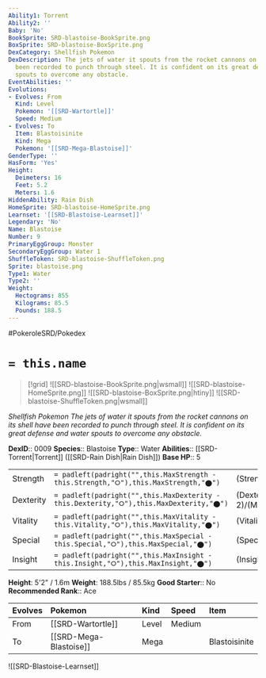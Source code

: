 ```yaml
---
Ability1: Torrent
Ability2: ''
Baby: 'No'
BookSprite: SRD-blastoise-BookSprite.png
BoxSprite: SRD-blastoise-BoxSprite.png
DexCategory: Shellfish Pokemon
DexDescription: The jets of water it spouts from the rocket cannons on its shell have
  been recorded to punch through steel. It is confident on its great defense and water
  spouts to overcome any obstacle.
EventAbilities: ''
Evolutions:
- Evolves: From
  Kind: Level
  Pokemon: '[[SRD-Wartortle]]'
  Speed: Medium
- Evolves: To
  Item: Blastoisinite
  Kind: Mega
  Pokemon: '[[SRD-Mega-Blastoise]]'
GenderType: ''
HasForm: 'Yes'
Height:
  Deimeters: 16
  Feet: 5.2
  Meters: 1.6
HiddenAbility: Rain Dish
HomeSprite: SRD-blastoise-HomeSprite.png
Learnset: '[[SRD-Blastoise-Learnset]]'
Legendary: 'No'
Name: Blastoise
Number: 9
PrimaryEggGroup: Monster
SecondaryEggGroup: Water 1
ShuffleToken: SRD-blastoise-ShuffleToken.png
Sprite: blastoise.png
Type1: Water
Type2: ''
Weight:
  Hectograms: 855
  Kilograms: 85.5
  Pounds: 188.5
---
```


#PokeroleSRD/Pokedex

# `= this.name`

> [!grid]
> ![[SRD-blastoise-BookSprite.png|wsmall]]
> ![[SRD-blastoise-HomeSprite.png]]
> ![[SRD-blastoise-BoxSprite.png|htiny]]
> ![[SRD-blastoise-ShuffleToken.png|wsmall]]


*Shellfish Pokemon*
*The jets of water it spouts from the rocket cannons on its shell have been recorded to punch through steel. It is confident on its great defense and water spouts to overcome any obstacle.*

**DexID**:: 0009
**Species**:: Blastoise
**Type**:: Water
**Abilities**:: [[SRD-Torrent|Torrent]] ([[SRD-Rain Dish|Rain Dish]])
**Base HP**:: 5

|           |                                                                                        |                                          |
| --------- | -------------------------------------------------------------------------------------- | ---------------------------------------- |
| Strength  | `= padleft(padright("",this.MaxStrength - this.Strength,"⭘"),this.MaxStrength,"⬤")`    | (Strength::2)/(MaxStrength::5)   |
| Dexterity | `= padleft(padright("",this.MaxDexterity - this.Dexterity,"⭘"),this.MaxDexterity,"⬤")` | (Dexterity:: 2)/(MaxDexterity::5) |
| Vitality  | `= padleft(padright("",this.MaxVitality - this.Vitality,"⭘"),this.MaxVitality,"⬤")`    | (Vitality::3)/(MaxVitality::6)   |
| Special   | `= padleft(padright("",this.MaxSpecial - this.Special,"⭘"),this.MaxSpecial,"⬤")`       | (Special::2)/(MaxSpecial::5)     |
| Insight   | `= padleft(padright("",this.MaxInsight - this.Insight,"⭘"),this.MaxInsight,"⬤")`       | (Insight::3)/(MaxInsight::6)     |

**Height**: 5'2" / 1.6m
**Weight**: 188.5lbs / 85.5kg
**Good Starter**:: No
**Recommended Rank**:: Ace

| Evolves   | Pokemon                | Kind   | Speed   | Item          |
|:----------|:-----------------------|:-------|:--------|:--------------|
| From      | [[SRD-Wartortle]]      | Level  | Medium  |               |
| To        | [[SRD-Mega-Blastoise]] | Mega   |         | Blastoisinite |

![[SRD-Blastoise-Learnset]]